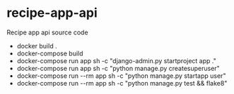 # recipe-app-api

Recipe app api source code

- docker build .
- docker-compose build
- docker-compose run app sh -c "django-admin.py startproject app ."
- docker-compose run app sh -c "python manage.py createsuperuser"
- docker-compose run --rm app sh -c "python manage.py startapp user"
- docker-compose run --rm app sh -c "python manage.py test && flake8"
